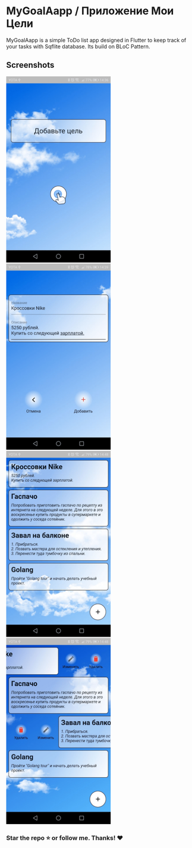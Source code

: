 # MyGoalAapp / Приложение Мои Цели

MyGoalAapp is a simple ToDo list app designed in Flutter to keep track of your tasks with Sqflite database. Its build on BLoC Pattern.

## Screenshots

<p float="left">
<img src="https://github.com/RenatFakhrutdinov/my_goals_app/blob/master/demo/demo1.png" height=500/>
  <img src="https://github.com/RenatFakhrutdinov/my_goals_app/blob/master/demo/demo2.png" height=500/>
  <img src="https://github.com/RenatFakhrutdinov/my_goals_app/blob/master/demo/demo3.png" height=500/>
  <img src="https://github.com/RenatFakhrutdinov/my_goals_app/blob/master/demo/demo4.png" height=500/>
</p>

### Star the repo ⭐ or follow me. Thanks! ❤️
